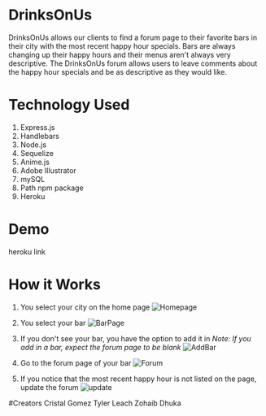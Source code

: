 # DrinksOnUs
DrinksOnUs allows our clients to find a forum page to their favorite bars in their city with the most recent happy hour specials. Bars are always changing up their happy hours and their menus aren't always very descriptive. The DrinksOnUs forum allows users to leave comments about the happy hour specials and be as descriptive as they would like.

# Technology Used
1. Express.js
1. Handlebars
1. Node.js
1. Sequelize
1. Anime.js
1. Adobe Illustrator
1. mySQL
1. Path npm package
1. Heroku

# Demo
heroku link

# How it Works

1. You select your city on the home page
![Homepage](url)

1. You select your bar
![BarPage]()

1. If you don't see your bar, you have the option to add it in
*Note: If you add in a bar, expect the forum page to be blank*
![AddBar]()

1. Go to the forum page of your bar
![Forum]()

1. If you notice that the most recent happy hour is not listed on the page, update the forum
![update]()

#Creators
Cristal Gomez
Tyler Leach
Zohaib Dhuka